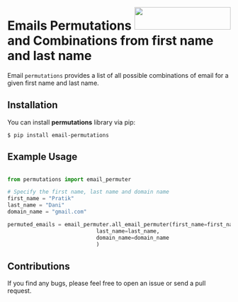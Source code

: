 [<img align="right" src="https://cdn.buymeacoffee.com/buttons/default-blue.png" width="217px" height="51x">](https://www.buymeacoffee.com/pratikdani)

# Emails Permutations and Combinations from first name and last name

Email `permutations` provides a list of all possible combinations of email for a given first name
and last name.

## Installation

You can install **permutations** library via pip:

    $ pip install email-permutations

## Example Usage

```python

from permutations import email_permuter

# Specify the first name, last name and domain name
first_name = "Pratik"
last_name = "Dani"
domain_name = "gmail.com"

permuted_emails = email_permuter.all_email_permuter(first_name=first_name,
						    last_name=last_name,
						    domain_name=domain_name
						    )
```

## Contributions

If you find any bugs, please feel free to open an issue or send a pull request.
